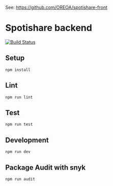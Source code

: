 See: https://github.com/OREOA/spotishare-front

# Spotishare backend

[![Build Status](https://travis-ci.org/OREOA/spotishare-back.svg?branch=master)](https://travis-ci.org/OREOA/spotishare-back)

## Setup

```
npm install
```

## Lint

```
npm run lint
```

## Test

```
npm run test
```

## Development

```
npm run dev
```

## Package Audit with snyk

```
npm run audit
```
